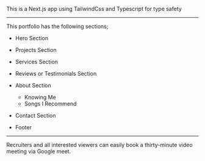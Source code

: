 This is a Next.js app using TailwindCss and Typescript for type safety

---
This portfolio has the following sections;

- Hero Section
- Projects Section
- Services Section
- Reviews or Testimonials Section
- About Section
   - Knowing Me
   - Songs I Recommend
  
- Contact Section
- Footer

---
Recruiters and all interested viewers can easily book a thirty-minute video meeting via Google meet.
